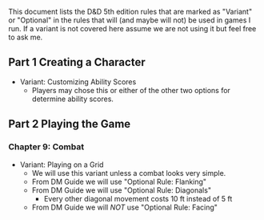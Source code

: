 This document lists the D&D 5th edition rules that are marked as "Variant" or "Optional" in the
rules that will (and maybe will not) be used in games I run.  If a variant is not covered here
assume we are not using it but feel free to ask me.

## Part 1 Creating a Character

* Variant: Customizing Ability Scores
	* Players may chose this or either of the other two options for determine ability scores.

## Part 2 Playing the Game

### Chapter 9: Combat

* Variant: Playing on a Grid
	* We will use this variant unless a combat looks very simple.
	* From DM Guide we will use "Optional Rule: Flanking"
	* From DM Guide we will use "Optional Rule: Diagonals"
		* Every other diagonal movement costs 10 ft instead of 5 ft
	* From DM Guide we will *NOT* use "Optional Rule: Facing"